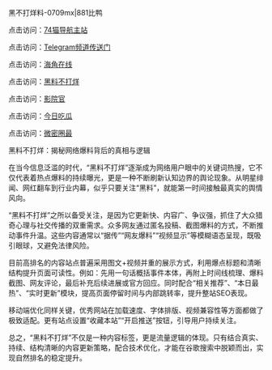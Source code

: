 黑不打烊料-0709mx|881比鸭

点击访问：<a href="https://74mao.com/">74猫导航主站</a>

点击访问：<a href="https://74mao.com/">Telegram频道传送门</a>

点击访问：<a href="https://heiliaokof3cy.pages.dev">海角在线</a>

点击访问：<a href="https://heiliaotlyq53.pages.dev">黑料不打烊</a>

点击访问：<a href="https://heiliao3gvg9x.pages.dev">影院官</a>

点击访问：<a href="https://heiliaoxfe5rb.pages.dev">今日吃瓜</a>

点击访问：<a href="https://heiliaoubleqx.pages.dev">微密圈最</a>

黑料不打烊：揭秘网络爆料背后的真相与逻辑

在当今信息泛滥的时代，“黑料不打烊”逐渐成为网络用户眼中的关键词热搜，它不仅代表着热点爆料的持续曝光，更是一种不断刷新认知边界的舆论现象。从明星绯闻、网红翻车到行业内幕，似乎只要关注“黑料”，就能第一时间接触最真实的舆情风向。

“黑料不打烊”之所以备受关注，是因为它更新快、内容广、争议强，抓住了大众猎奇心理与社交传播的双重需求。众多网友通过匿名投稿、截图爆料的方式，不断推动事件升温。这些内容通常以“据传”“网友爆料”“视频显示”等模糊语态呈现，既吸引眼球，又避免法律风险。

目前高排名的内容站点普遍采用图文+视频并重的展示方式，利用爆点标题和清晰结构提升页面可读性。例如：先用一句话概括事件本体，再附上时间线梳理、爆料截图、网友评论，最后补充后续进展或官方回应。同时配合“相关推荐”、“本日最热”、“实时更新”模块，提高页面停留时间与内部跳转率，提升整站SEO表现。

移动端优化同样关键，优秀网站在加载速度、字体排版、视频兼容性等方面都做了极致适配。更有站点设置“收藏本站”“开启推送”按钮，引导用户持续关注。

总之，“黑料不打烊”不仅是一种内容标签，更是流量逻辑的体现。只有结合真实、持续、结构清晰的内容更新策略，配合技术优化，才能在谷歌搜索中脱颖而出，实现自然排名的稳定提升。
